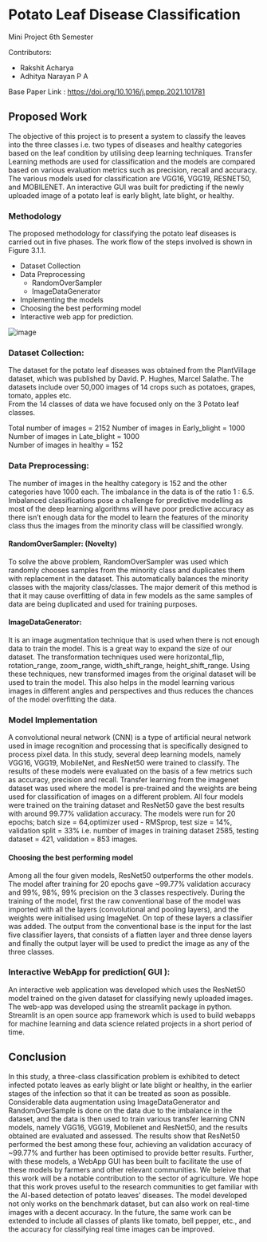
# Potato Leaf Disease Classification

Mini Project 6th Semester

Contributors:
- Rakshit Acharya
- Adhitya Narayan P A 

Base Paper Link : https://doi.org/10.1016/j.pmpp.2021.101781




## Proposed Work
The objective of this project is to present a system to classify the leaves into the three classes i.e. two types of diseases and healthy categories based on the leaf condition by utilising deep learning techniques. Transfer Learning methods are used for classification and the models are compared based on various evaluation metrics such as precision, recall and accuracy. The various models used for classification are VGG16, VGG19, RESNET50, and MOBILENET. An interactive GUI was built for predicting if the newly uploaded image of a potato leaf is early blight, late blight, or healthy.

### Methodology
The proposed methodology for classifying the potato leaf diseases is carried out in five phases. The work flow of the steps involved is shown in Figure 3.1.1.
- Dataset Collection
- Data Preprocessing
    - RandomOverSampler
    - ImageDataGenerator
- Implementing the models
- Choosing the best performing model
- Interactive web app for prediction.

![image](https://user-images.githubusercontent.com/69286061/179724067-2a126d59-b976-4d3a-8836-21da596babf0.png)

### Dataset Collection:
The dataset for the potato leaf diseases was obtained from the PlantVillage dataset, which was published by David. P. Hughes, Marcel Salathe. The datasets include over 50,000 images of 14 crops such as potatoes, grapes, tomato, apples etc.\
From the 14 classes of data we have focused only on the 3 Potato leaf classes.

Total number of images = 2152
Number of images in Early_blight = 1000\
Number of images in Late_blight = 1000\
Number of images in healthy = 152

### Data Preprocessing:
The number of images in the healthy category is 152 and the other categories have 1000 each. The imbalance in the data is of the ratio 1 : 6.5. Imbalanced classifications pose a challenge for predictive modelling as most of the deep learning algorithms will have poor predictive accuracy as there isn’t enough data for the model to learn the features of the minority class thus the images from the minority class will be classified wrongly.
#### RandomOverSampler: (Novelty)
To solve the above problem, RandomOverSampler was used which randomly chooses samples from the minority class and duplicates them with replacement in the dataset. This automatically balances the minority classes with the majority class/classes. The major demerit of this method is that it may cause overfitting of data in few models as the same samples of data are being duplicated and used for training purposes.

#### ImageDataGenerator:
It is an image augmentation technique that is used when there is not enough data to train the model. This is a great way to expand the size of our dataset. The transformation techniques used were horizontal_flip, rotation_range, zoom_range, width_shift_range, height_shift_range. Using these techniques, new transformed images from the original dataset will be used to train the model. This also helps in the model learning various images in different angles and perspectives and thus reduces the chances of the model overfitting the data.

### Model Implementation
A convolutional neural network (CNN) is a type of artificial neural network used in image recognition and processing that is specifically designed to process pixel data. In this study, several deep learning models, namely VGG16, VGG19, MobileNet, and ResNet50 were trained to classify. The results of these models were evaluated on the basis of a few metrics such as accuracy, precision and recall. Transfer learning from the imagenet dataset was used where the model is pre-trained and the weights are being used for classification of images on a different problem. All four models were trained on the training dataset and ResNet50 gave the best results with around 99.77% validation accuracy.
The models were run for 20 epochs; batch size = 64,optimizer used - RMSprop, test size = 14%, validation split = 33% i.e. number of images in training dataset 2585, testing dataset = 421, validation = 853 images.
#### Choosing the best performing model
Among all the four given models, ResNet50 outperforms the other models. The model after training for 20 epochs gave ~99.77% validation accuracy and 99%, 98%, 99% precision on the 3 classes respectively. During the training of the model, first the raw conventional base of the model was imported with all the layers (convolutional and pooling layers), and the weights were initialised using ImageNet. On top of these layers a classifier was added. The output from the conventional base is the input for the last five classifier layers, that consists of a flatten layer and three dense layers and finally the output layer will be used to predict the image as any of the three classes.
### Interactive WebApp for prediction( GUI ):
An interactive web application was developed which uses the ResNet50 model trained on the given dataset for classifying newly uploaded images.
The web-app was developed using the streamlit package in python. Streamlit is an open source app framework which is used to build webapps for machine learning and data science related projects in a short period of time.
## Conclusion
In this study, a three-class classification problem is exhibited to detect infected potato leaves as early blight or late blight or healthy, in the earlier stages of the infection so that it can be treated as soon as possible. Considerable data augmentation using ImageDataGenerator and RandomOverSample is done on the data due to the imbalance in the dataset, and the data is then used to train various transfer learning CNN models, namely VGG16, VGG19, Mobilenet and ResNet50, and the results obtained are evaluated and assessed.
The results show that ResNet50 performed the best among these four, achieving an validation accuracy of ~99.77% and further has been optimised to provide better results. Further, with these models, a WebApp GUI has been built to facilitate the use of these models by farmers and other relevant communities. We beleive that this work will be a notable contribution to the sector of agriculture. We hope that this work proves useful to the research communities to get familiar with the AI-based detection of potato leaves’ diseases. The model developed not only works on the benchmark dataset, but can also work on real-time images with a decent accuracy.
In the future, the same work can be extended to include all classes of plants like tomato, bell pepper, etc., and the accuracy for classifying real time images can be improved.
